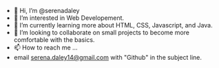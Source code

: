 - 👋 Hi, I’m @serenadaley
- 👀 I’m interested in Web Developement.
- 🌱 I’m currently learning more about HTML, CSS, Javascript, and Java.
- 💞️ I’m looking to collaborate on small projects to become more comfortable with the basics.
- 📫 How to reach me ...
- email serena.daley14@gmail.com with "Github" in the subject line.

<!---
serenadaley/serenadaley is a ✨ special ✨ repository because its `README.md` (this file) appears on your GitHub profile.
You can click the Preview link to take a look at your changes.
--->
